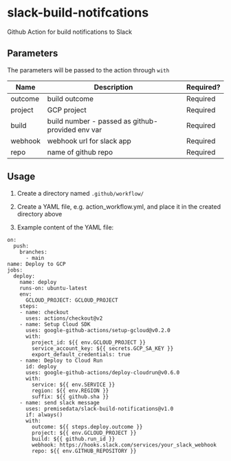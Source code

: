 # slack-build-notifcations
Github Action for build notifications to Slack

## Parameters

The parameters will be passed to the action through `with`

| Name  | Description  | Required?  |
|---|---|---|
| outcome  | build outcome  | Required  |
| project  | GCP project  | Required  |
| build  | build number - passed as github-provided env var  | Required  |
| webhook  | webhook url for slack app  | Required  |
| repo  | name of github repo  | Required  |

## Usage

1. Create a directory named `.github/workflow/`

2. Create a YAML file, e.g. action_workflow.yml, and place it in the created directory above

3. Example content of the YAML file:

```
on:
  push:
    branches:
      - main
name: Deploy to GCP
jobs:
  deploy:
    name: deploy
    runs-on: ubuntu-latest
    env:
      GCLOUD_PROJECT: GCLOUD_PROJECT
    steps:
    - name: checkout
      uses: actions/checkout@v2
    - name: Setup Cloud SDK
      uses: google-github-actions/setup-gcloud@v0.2.0
      with:
        project_id: ${{ env.GCLOUD_PROJECT }}
        service_account_key: ${{ secrets.GCP_SA_KEY }}
        export_default_credentials: true
    - name: Deploy to Cloud Run
      id: deploy
      uses: google-github-actions/deploy-cloudrun@v0.6.0
      with:
        service: ${{ env.SERVICE }}
        region: ${{ env.REGION }}
        suffix: ${{ github.sha }}
    - name: send slack message
      uses: premisedata/slack-build-notifications@v1.0
      if: always()
      with:
        outcome: ${{ steps.deploy.outcome }}
        project: ${{ env.GCLOUD_PROJECT }}
        build: ${{ github.run_id }}
        webhook: https://hooks.slack.com/services/your_slack_webhook
        repo: ${{ env.GITHUB_REPOSITORY }}
```
